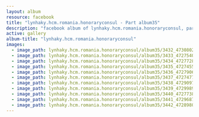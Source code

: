 ```yaml
---
layout: album
resource: facebook
title: "lynhaky.hcm.romania.honoraryconsul - Part album35"
description: "facebook album of lynhaky.hcm.romania.honoraryconsul, part album35."
active: gallery
album-title: "lynhaky.hcm.romania.honoraryconsul"
images:
  - image_path: lynhaky.hcm.romania.honoraryconsul/album35/3432_473080271_1140687090748583_1663501895412180770_n.jpg
  - image_path: lynhaky.hcm.romania.honoraryconsul/album35/3433_472754079_1140687104081915_8226291552241359372_n.jpg
  - image_path: lynhaky.hcm.romania.honoraryconsul/album35/3434_472772813_1140687087415250_4173166282935173675_n.jpg
  - image_path: lynhaky.hcm.romania.honoraryconsul/album35/3435_472745529_1140687187415240_6120521569039664838_n.jpg
  - image_path: lynhaky.hcm.romania.honoraryconsul/album35/3436_472790601_1140687097415249_32901603417033117_n.jpg
  - image_path: lynhaky.hcm.romania.honoraryconsul/album35/3437_472747789_1140687080748584_8055182618675384202_n.jpg
  - image_path: lynhaky.hcm.romania.honoraryconsul/album35/3438_472909729_1140686854081940_4793673226109218404_n.jpg
  - image_path: lynhaky.hcm.romania.honoraryconsul/album35/3439_472998978_1140686857415273_8014289689992016388_n.jpg
  - image_path: lynhaky.hcm.romania.honoraryconsul/album35/3440_472773821_1140687114081914_1904797772849739534_n.jpg
  - image_path: lynhaky.hcm.romania.honoraryconsul/album35/3441_472968798_1140686864081939_3267629014820162027_n.jpg
  - image_path: lynhaky.hcm.romania.honoraryconsul/album35/3442_472898088_1140686870748605_7822953220823845997_n.jpg
---
```

